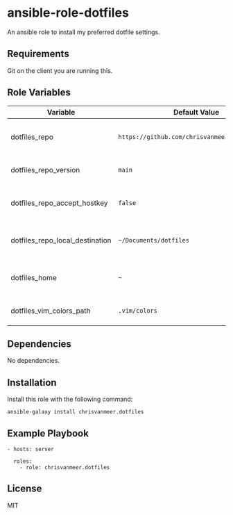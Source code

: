# ansible-role-dotfiles

An ansible role to install my preferred dotfile settings.

## Requirements

Git on the client you are running this.

## Role Variables

| Variable | Default Value | Description|
| -- | -- | -- |
| dotfiles_repo | `https://github.com/chrisvanmeer/dotfiles.git` | The repository that holds the dotfiles. |
| dotfiles_repo_version| `main` | Defaults to new name convention. |
| dotfiles_repo_accept_hostkey | `false` | Accept repo hostkey if not present.
| dotfiles_repo_local_destination | `~/Documents/dotfiles` | Location where the repository is cloned.
| dotfiles_home | `~` | Defaults to current user home directory. |
| dotfiles_vim_colors_path | `.vim/colors` | Path to the .vim colors directory. |

## Dependencies

No dependencies.

## Installation

Install this role with the following command:

```
ansible-galaxy install chrisvanmeer.dotfiles
```

## Example Playbook

```
- hosts: server

  roles:
    - role: chrisvanmeer.dotfiles
```

## License

MIT
